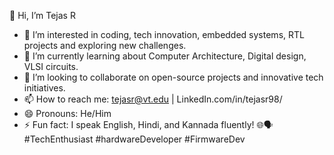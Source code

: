 👋 Hi, I’m Tejas R
- 👀 I’m interested in coding, tech innovation, embedded systems, RTL projects and exploring new challenges.
- 🌱 I’m currently learning about Computer Architecture, Digital design, VLSI circuits.
- 💞️ I’m looking to collaborate on open-source projects and innovative tech initiatives.
- 📫 How to reach me: tejasr@vt.edu | LinkedIn.com/in/tejasr98/
- 😄 Pronouns: He/Him
- ⚡ Fun fact: I speak English, Hindi, and Kannada fluently! 🌐🗣️ #TechEnthusiast #hardwareDeveloper #FirmwareDev
